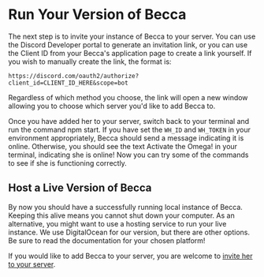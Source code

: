# Run Your Version of Becca

The next step is to invite your instance of Becca to your server. You can use the Discord Developer portal to generate an invitation link, or you can use the Client ID from your Becca's application page to create a link yourself. If you wish to manually create the link, the format is:

`https://discord.com/oauth2/authorize?client_id=CLIENT_ID_HERE&scope=bot`

Regardless of which method you choose, the link will open a new window allowing you to choose which server you'd like to add Becca to.

Once you have added her to your server, switch back to your terminal and run the command npm start. If you have set the `WH_ID` and `WH_TOKEN` in your environment appropriately, Becca should send a message indicating it is online. Otherwise, you should see the text Activate the Omega! in your terminal, indicating she is online! Now you can try some of the commands to see if she is functioning correctly.

## Host a Live Version of Becca

By now you should have a successfully running local instance of Becca. Keeping this alive means you cannot shut down your computer. As an alternative, you might want to use a hosting service to run your live instance. We use DigitalOcean for our version, but there are other options. Be sure to read the documentation for your chosen platform!

If you would like to add Becca to your server, you are welcome to [invite her to your server](http://invite.beccalyria.com).
